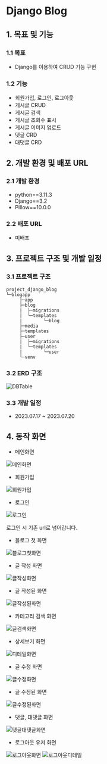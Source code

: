 # Django Blog

## 1. 목표 및 기능

### 1.1 목표
* Django를 이용하여 CRUD 기능 구현

### 1.2 기능
* 회원가입, 로그인, 로그아웃
* 게시글 CRUD
* 게시글 검색
* 게시글 조회수 표시
* 게시글 이미지 업로드
* 댓글 CRD
* 대댓글 CRD

## 2. 개발 환경 및 배포 URL

### 2.1 개발 환경
* python==3.11.3
* Django==3.2
* Pillow==10.0.0

### 2.2 배포 URL
* 미배포

## 3. 프로젝트 구조 및 개발 일정

### 3.1 프로젝트 구조
```
project_django_blog
└─blogapp
     ├─app
     ├─blog
     |  ├─migrations
     |  └─templates
     |        └─blog
     ├─media
     ├─templates
     ├─user
     |  ├─migrations
     |  └─templates
     |        └─user
     └─venv
```

### 3.2 ERD 구조
![DBTable](./readme_files/DB_table.PNG)

### 3.3 개발 일정
* 2023.07.17 ~ 2023.07.20

## 4. 동작 화면
* 메인화면

![메인화면](./readme_files/메인화면.PNG)

* 회원가입

![회원가입](./readme_files/회원가입.PNG)

* 로그인

![로그인](./readme_files/로그인후.PNG)

로그인 시 기존 url로 넘어갑니다.

* 블로그 첫 화면

![블로그첫화면](./readme_files/글없는블로그.PNG)

* 글 작성 화면

![글작성화면](./readme_files/글작성화면.PNG)

* 글 작성된 화면

![글작성된화면](./readme_files/글작성된화면.PNG)

* 카테고리 검색 화면

![글검색화면](./readme_files/글검색화면.PNG)

* 상세보기 화면

![디테일화면](./readme_files/디테일화면.PNG)

* 글 수정 화면

![글수정화면](./readme_files/글수정화면.PNG)

* 글 수정된 화면

![글수정된화면](./readme_files/글수정된화면.PNG)

* 댓글, 대댓글 화면

![댓글대댓글화면](./readme_files/댓글대댓글화면.PNG)

* 로그아웃 유저 화면

![로그아웃화면](./readme_files/로그아웃화면.PNG)
![로그아웃디테일](./readme_files/로그아웃디테일.PNG)